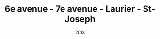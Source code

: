 ---
title: 6e avenue - 7e avenue - Laurier - St-Joseph
date: '2013'
type: ruelle_verte
district: rosemont
fill: [{"lat":45.547084,"lng":-73.571602},{"lat":45.547644,"lng":-73.571248},{"lat":45.547189,"lng":-73.569767},{"lat":45.546652,"lng":-73.570084}]
image: ./11040610_899802226763697_7888210949807447589_o.jpg
credit: Arrondissement de Rosemont - La Petite-Patrie
creditlink: https://www.facebook.com/arrondissementRPP
---
